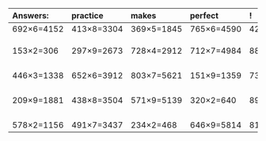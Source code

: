 | Answers: | practice | makes | perfect | ! |
| :--- | :--- | :--- | :--- | :--- |
| 692×6=4152 | 413×8=3304 | 369×5=1845 | 765×6=4590 | 427×6=2562 | 
|   |   |   |   |   | 
|   |   |   |   |   | 
|   |   |   |   |   | 
| 153×2=306 | 297×9=2673 | 728×4=2912 | 712×7=4984 | 885×9=7965 | 
|   |   |   |   |   | 
|   |   |   |   |   | 
|   |   |   |   |   | 
|   |   |   |   |   | 
| 446×3=1338 | 652×6=3912 | 803×7=5621 | 151×9=1359 | 731×8=5848 | 
|   |   |   |   |   | 
|   |   |   |   |   | 
|   |   |   |   |   | 
|   |   |   |   |   | 
| 209×9=1881 | 438×8=3504 | 571×9=5139 | 320×2=640 | 898×5=4490 | 
|   |   |   |   |   | 
|   |   |   |   |   | 
|   |   |   |   |   | 
|   |   |   |   |   | 
| 578×2=1156 | 491×7=3437 | 234×2=468 | 646×9=5814 | 818×5=4090 | 
